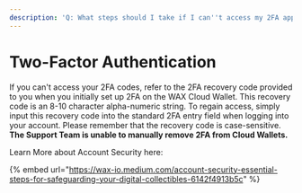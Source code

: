 ```yaml
---
description: 'Q: What steps should I take if I can''t access my 2FA app?'
---
```


# Two-Factor Authentication

If you can't access your 2FA codes, refer to the 2FA recovery code provided to you when you initially set up 2FA on the WAX Cloud Wallet. This recovery code is an 8-10 character alpha-numeric string. To regain access, simply input this recovery code into the standard 2FA entry field when logging into your account. Please remember that the recovery code is case-sensitive. **The Support Team is unable to manually remove 2FA from Cloud Wallets.**&#x20;

Learn More about Account Security here:&#x20;

{% embed url="https://wax-io.medium.com/account-security-essential-steps-for-safeguarding-your-digital-collectibles-6142f4913b5c" %}
